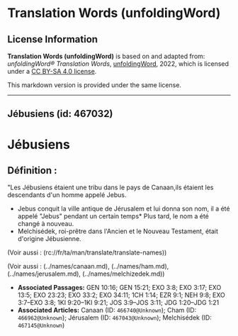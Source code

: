 # Translation Words (unfoldingWord)

## License Information

**Translation Words (unfoldingWord)** is based on and adapted from: _unfoldingWord® Translation Words_, [unfoldingWord](https://unfoldingword.org/utw), 2022, which is licensed under a [CC BY-SA 4.0 license](https://creativecommons.org/licenses/by-sa/4.0/legalcode.en).

This markdown version is provided under the same license.



--------------------------------

## Jébusiens (id: 467032)

Jébusiens
=========

Définition :
------------

"Les Jébusiens étaient une tribu dans le pays de Canaan,ils étaient les descendants d'un homme appelé Jebus.

* Jebus conquit la ville antique de Jérusalem et lui donna son nom, il a été appelé "Jebus" pendant un certain temps\* Plus tard, le nom a été changé à nouveau.
* Melchisédek, roi\-prêtre dans l'Ancien et le Nouveau Testament, était d'origine Jébusienne.

(Voir aussi : (rc://fr/ta/man/translate/translate\-names))

(Voir aussi : (../names/canaan.md), (../names/ham.md), (../names/jerusalem.md), (../names/melchizedek.md))

* **Associated Passages:** GEN 10:16; GEN 15:21; EXO 3:8; EXO 3:17; EXO 13:5; EXO 23:23; EXO 33:2; EXO 34:11; 1CH 1:14; EZR 9:1; NEH 9:8; EXO 3:7–EXO 3:8; 1KI 9:20–1KI 9:21; JOS 3:9–JOS 3:11; JDG 1:20–JDG 1:21
* **Associated Articles:** Canaan (ID: `466740@Unknown`); Cham (ID: `466962@Unknown`); Jérusalem (ID: `467043@Unknown`); Melchisédek (ID: `467145@Unknown`)

